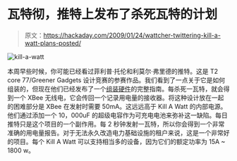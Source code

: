 # 瓦特彻，推特上发布了杀死瓦特的计划

> 原文：<https://hackaday.com/2009/01/24/wattcher-twittering-kill-a-watt-plans-posted/>

![kill-a-watt](img/af62d345b8b82aaa77ae52df6bfbd739.png "kill-a-watt")

本周早些时候，你可能已经看过菲利普·托伦和利莫尔·弗里德的推特。这是 T2 core 77/Greener Gadgets 设计竞赛的参赛作品。我们看到了一点关于它是如何组装的，但现在他们已经发布了一个[组装硬件](http://www.ladyada.net/make/wattcher/ "Wattcher")的完整指南。每杀死一瓦特，就会得到一个 XBee 无线电，它会传回一个记录用电量的接收器。将这种设计放在一起的困难部分是 XBee 在发射时需要 50mA。这远远高于 Kill A Watt 的内部电源。他们通过添加一个 10，000uF 的超级电容作为可充电电池来弥补这一缺陷。每日推特只是这个项目的一个副作用。每 2 秒钟发射一瓦特，所以你会得到一个非常准确的用电量报告。对于无法永久改造电力基础设施的租户来说，这是一个非常好的项目。每个 Kill A Watt 可以支持相当多的设备，因为它们的额定功率为 15A ~ 1800 w。